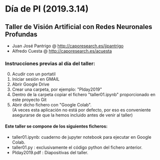 # Día de PI (2019.3.14)
## Taller de Visión Artificial con Redes Neuronales Profundas
*   Juan José Pantrigo @ http://caporesearch.es/jjpantrigo 
*   Alfredo Cuesta     @ http://caporesearch.es/acuesta

### Instrucciones previas al día del taller:

0. Acudir con un portatil
1. Iniciar sesión en GMAIL
2. Abrir Google Drive
3. Crear una carpeta, por ejemplo: "PIday2019"
4. Dentro de la carpeta copiar el fichero "taller01.ipynb" proporcionado en este proyecto Git
5. Abrir dicho fichero con "Google Colab".<br>
(A veces esta aplicación no está por defecto, por eso es conveniente asegurarse de que la hemos incluido antes de venir al taller)


#### Este taller se compone de los siguientes ficheros:
*   taller01.ipynb: cuaderno de jupyter notebook para ejecutar en Google Colab.
*   taller01.py   : exclusivamente el código python del fichero anterior.
*   PIday2019.pdf : Diapositivas del taller.
